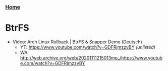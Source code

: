 ### [Home](/README.md)

# BtrFS

- Video: Arch Linux Rollback | BtrFS & Snapper Demo (Deutsch)
  - YT: https://www.youtube.com/watch?v=GDFRjmzzvBY _(unlisted)_
  - WA: http://web.archive.org/web/20201111215013mp_/https://www.youtube.com/watch?v=GDFRjmzzvBY